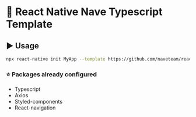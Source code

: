 # :rocket: React Native Nave Typescript Template

## :arrow_forward: Usage

```sh
npx react-native init MyApp --template https://github.com/naveteam/react-native-nave-typescript.git
```

### :star: Packages already configured

- Typescript
- Axios
- Styled-components
- React-navigation